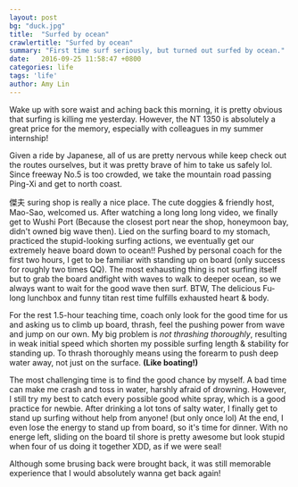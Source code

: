 ```yaml
---
layout: post
bg: "duck.jpg"
title:  "Surfed by ocean"
crawlertitle: "Surfed by ocean"
summary: "First time surf seriously, but turned out surfed by ocean."
date:   2016-09-25 11:58:47 +0800
categories: life
tags: 'life'
author: Amy Lin
---
```


Wake up with sore waist and aching back this morning, it is pretty obvious that surfing is killing me yesterday. However, the NT 1350 is absolutely a great price for the memory, especially with colleagues in my summer internship!

Given a ride by Japanese, all of us are pretty nervous while keep check out the routes ourselves, but it was pretty brave of him to take us safely lol. Since freeway No.5 is too crowded, we take the mountain road passing Ping-Xi and get to north coast.

傑夫 suring shop is really a nice place. The cute doggies & friendly host, Mao-Sao, welcomed us. After watching a long long long video, we finally get to Wushi Port (Because the closest port near the shop, honeymoon bay, didn't owned big wave then). Lied on the surfing board to my stomach, practiced the stupid-looking surfing actions, we eventually get our extremely heave board down to ocean!! Pushed by personal coach for the first two hours, I get to be familiar with standing up on board (only success for roughly two times QQ). The most exhausting thing is not surfing itself but to grab the board andfight with waves to walk to deeper ocean, so we always want to wait for the good wave then surf. BTW, The delicious Fu-long lunchbox and funny titan rest time fulfills exhausted heart & body.

For the rest 1.5-hour teaching time, coach only look for the good time for us and asking us to climb up board, thrash, feel the pushing power from wave and jump on our own. My big problem is *not thrashing thoroughly*, resulting in weak initial speed which shorten my possible surfing length & stability for standing up. To thrash thoroughly means using the forearm to push deep water away, not just on the surface. **(Like boating!)**

The most challenging time is to find the good chance by myself. A bad time can make me crash and toss in water, harshly afraid of drowning. However, I still try my best to catch every possible good white spray, which is a good practice for newbie. After drinking a lot tons of salty water, I finally get to stand up surfing without help from anyone! (but only once lol) At the end, I even lose the energy to stand up from board, so it's time for dinner. With no energe left, sliding on the board til shore is pretty awesome but look stupid when four of us doing it together XDD, as if we were seal!

Although some brusing back were brought back, it was still memorable experience that I would absolutely wanna get back again!


